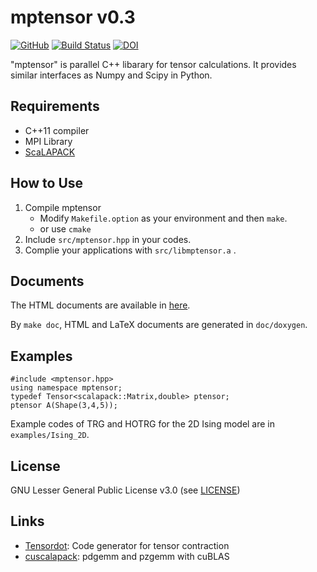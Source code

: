 # mptensor v0.3

[![GitHub](https://img.shields.io/github/license/smorita/mptensor)][License]
[![Build Status](https://travis-ci.org/smorita/mptensor.svg?branch=master)][TravisCI]
[![DOI](https://zenodo.org/badge/DOI/10.5281/zenodo.3514467.svg)](https://doi.org/10.5281/zenodo.3514467)

"mptensor" is parallel C++ libarary for tensor calculations.
It provides similar interfaces as Numpy and Scipy in Python.

## Requirements

- C++11 compiler
- MPI Library
- [ScaLAPACK](http://www.netlib.org/scalapack/)

## How to Use

1. Compile mptensor
    - Modify `Makefile.option` as your environment and then `make`.
    - or use `cmake`
2. Include `src/mptensor.hpp` in your codes.
3. Complie your applications with `src/libmptensor.a` .

## Documents

The HTML documents are available in [here][Documents].

By `make doc`, HTML and LaTeX documents are generated in `doc/doxygen`.

## Examples

    #include <mptensor.hpp>
    using namespace mptensor;
    typedef Tensor<scalapack::Matrix,double> ptensor;
    ptensor A(Shape(3,4,5));

Example codes of TRG and HOTRG for the 2D Ising model are in `examples/Ising_2D`.

## License

GNU Lesser General Public License v3.0 (see [LICENSE][License])

## Links

- [Tensordot](https://github.com/smorita/Tensordot): Code generator for tensor contraction
- [cuscalapack](https://github.com/smorita/cuscalapack): pdgemm and pzgemm with cuBLAS

[Documents]: https://smorita.github.io/mptensor/
[License]: https://github.com/smorita/mptensor/blob/master/LICENSE
[TravisCI]: https://travis-ci.org/smorita/mptensor
